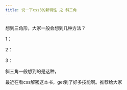 ```yaml
---
title: 说一下css3的新特性 之 斜三角
---
```


###
想到三角形，大家一般会想到几种方法？

1：

2：

3：


 
斜三角一般想到的是这种，

最近在看css解密这本书，get到了好多技能啊。推荐给大家



